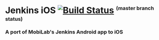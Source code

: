 # Jenkins iOS [![Build Status](https://travis-ci.org/mobilabsolutions/jenkins-ios.svg)](https://travis-ci.org/mobilabsolutions/jenkins-ios) <sup><sub><sup>(master branch status)</sup><sub><sub>

### A port of MobiLab's Jenkins Android app to iOS

